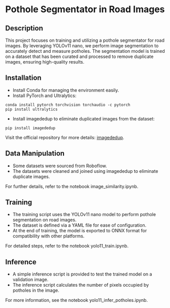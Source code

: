 # Pothole Segmentator in Road Images

## Description

This project focuses on training and utilizing a pothole segmentator for road images. By leveraging YOLOv11 nano, we perform image segmentation to accurately detect and measure potholes. The segmentation model is trained on a dataset that has been curated and processed to remove duplicate images, ensuring high-quality results.

## Installation
* Install Conda for managing the environment easily.
* Install PyTorch and Ultralytics:
```
conda install pytorch torchvision torchaudio -c pytorch
pip install ultralytics
```
* Install imagededup to eliminate duplicated images from the dataset:
```
pip install imagededup
```
Visit the official repository for more details: [imagededup](https://github.com/idealo/imagededup).


## Data Manipulation
* Some datasets were sourced from Roboflow.
* The datasets were cleaned and joined using imagededup to eliminate duplicate images. 

For further details, refer to the notebook image_similarity.ipynb.


## Training
* The training script uses the YOLOv11 nano model to perform pothole segmentation on road images.
* The dataset is defined via a YAML file for ease of configuration.
* At the end of training, the model is exported to ONNX format for compatibility with other platforms.

For detailed steps, refer to the notebook yolo11_train.ipynb.

## Inference
* A simple inference script is provided to test the trained model on a validation image.
* The inference script calculates the number of pixels occupied by potholes in the image.

For more information, see the notebook yolo11_infer_potholes.ipynb.